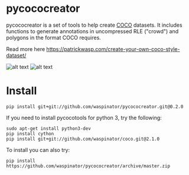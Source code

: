 # pycococreator

pycococreator is a set of tools to help create [COCO](http://cocodataset.org) datasets. It includes functions to generate annotations in uncompressed RLE ("crowd") and polygons in the format COCO requires.

Read more here https://patrickwasp.com/create-your-own-coco-style-dataset/

![alt text](https://i.imgur.com/iQSPjeC.png "input files")
![alt text](https://i.imgur.com/py2aYK9.png "output")

# Install

`pip install git+git://github.com/waspinator/pycococreator.git@0.2.0`

If you need to install pycocotools for python 3, try the following:

```
sudo apt-get install python3-dev
pip install cython
pip install git+git://github.com/waspinator/coco.git@2.1.0
```

To install you can also try:
```
pip install https://github.com/waspinator/pycococreator/archive/master.zip
```
